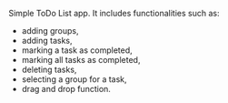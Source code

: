 Simple ToDo List app. It includes functionalities such as: 
- adding groups,
- adding tasks,
- marking a task as completed,
- marking all tasks as completed,
- deleting tasks,
- selecting a group for a task,
- drag and drop function.
